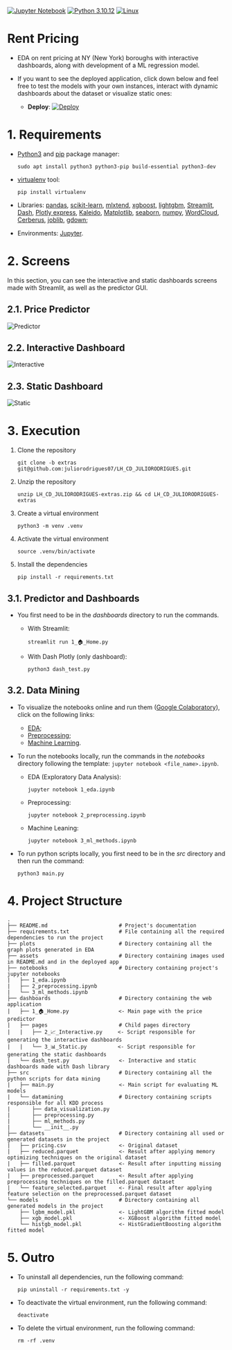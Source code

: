 [![Jupyter Notebook](https://img.shields.io/badge/jupyter-%23FA0F00.svg?style=for-the-badge&logo=jupyter&logoColor=ffffff)](https://jupyter.org/)
[![Python 3.10.12](https://img.shields.io/badge/Python-3776AB?style=for-the-badge&logo=python&logoColor=white)](https://www.python.org/downloads/release/python-3106/)
[![Linux](https://img.shields.io/badge/Linux-FCC624?style=for-the-badge&logo=linux&logoColor=black)](https://www.linux.org/)
# Rent Pricing

- EDA on rent pricing at NY (New York) boroughs with interactive dashboards, along with development of a ML regression model.

- If you want to see the deployed application, click down below and feel free to test the models with your own instances, interact with dynamic dashboards about the dataset or visualize static ones:

     - **Deploy**: [![Deploy](https://img.shields.io/website-up-down-green-red/http/monip.org.svg)](https://rent-pricing.streamlit.app/)
 
# 1. Requirements

- [Python3](https://python.org) and [pip](https://pip.pypa.io/en/stable/installation/) package manager:

      sudo apt install python3 python3-pip build-essential python3-dev
 
- [virtualenv](https://virtualenv.pypa.io/en/latest/) tool:

      pip install virtualenv

- Libraries: [pandas](https://pandas.pydata.org/), [scikit-learn](https://scikit-learn.org/stable/index.html), [mlxtend](https://rasbt.github.io/mlxtend/), [xgboost](https://xgboost.readthedocs.io/en/stable/), [lightgbm](https://lightgbm.readthedocs.io/en/stable/), [Streamlit](https://streamlit.io/), [Dash](https://dash.plotly.com/), [Plotly express](https://plotly.com/python/plotly-express/), [Kaleido](https://github.com/plotly/Kaleido), [Matplotlib](https://matplotlib.org/), [seaborn](https://seaborn.pydata.org/), [numpy](https://numpy.org/), [WordCloud](https://amueller.github.io/word_cloud/), [Cerberus](https://docs.python-cerberus.org/), [joblib](https://joblib.readthedocs.io/en/latest/index.html), [gdown](https://pypi.org/project/gdown/);

- Environments: [Jupyter](https://jupyter.org/).

# 2. Screens

In this section, you can see the interactive and static dashboards screens made with Streamlit, as well as the predictor GUI.

## 2.1. Price Predictor
![Predictor](/assets/predictor.png)

## 2.2. Interactive Dashboard
![Interactive](/assets/interactive.png)

## 2.3. Static Dashboard
![Static](/assets/static.png)
  
# 3. Execution

1. Clone the repository

       git clone -b extras git@github.com:juliorodrigues07/LH_CD_JULIORODRIGUES.git

2. Unzip the repository

       unzip LH_CD_JULIORODRIGUES-extras.zip && cd LH_CD_JULIORODRIGUES-extras

2. Create a virtual environment

       python3 -m venv .venv

3. Activate the virtual environment

       source .venv/bin/activate

4. Install the dependencies

       pip install -r requirements.txt

## 3.1. Predictor and Dashboards

- You first need to be in the _dashboards_ directory to run the commands.

     - With Streamlit:
     
           streamlit run 1_🏠_Home.py
     
     - With Dash Plotly (only dashboard):
     
           python3 dash_test.py

## 3.2. Data Mining

- To visualize the notebooks online and run them ([Google Colaboratory](https://colab.research.google.com/)), click on the following links:
    -  [EDA](https://colab.research.google.com/github/juliorodrigues07/LH_CD_JULIORODRIGUES/blob/extras/notebooks/1_eda.ipynb);
    -  [Preprocessing](https://colab.research.google.com/github/juliorodrigues07/LH_CD_JULIORODRIGUES/blob/extras/notebooks/2_preprocessing.ipynb);
    -  [Machine Learning](https://colab.research.google.com/github/juliorodrigues07/LH_CD_JULIORODRIGUES/blob/extras/notebooks/3_ml_methods.ipynb).

- To run the notebooks locally, run the commands in the _notebooks_ directory following the template: `jupyter notebook <file_name>.ipynb`.
  
    - EDA (Exploratory Data Analysis):

          jupyter notebook 1_eda.ipynb

    - Preprocessing:

          jupyter notebook 2_preprocessing.ipynb

    - Machine Leaning:

          jupyter notebook 3_ml_methods.ipynb

- To run python scripts locally, you first need to be in the _src_ directory and then run the command:

      python3 main.py

# 4. Project Structure

    .
    ├── README.md                       # Project's documentation
    ├── requirements.txt                # File containing all the required dependencies to run the project
    ├── plots                           # Directory containing all the graph plots generated in EDA
    ├── assets                          # Directory containing images used in README.md and in the deployed app
    ├── notebooks                       # Directory containing project's jupyter notebooks
    |   ├── 1_eda.ipynb
    |   ├── 2_preprocessing.ipynb
    |   └── 3_ml_methods.ipynb
    ├── dashboards                      # Directory containing the web application
    |   ├── 1_🏠_Home.py                <- Main page with the price predictor
    |   ├── pages                       # Child pages directory
    |   |   ├── 2_📈_Interactive.py     <- Script responsible for generating the interactive dashboards
    |   |   └── 3_📊_Static.py          <- Script responsible for generating the static dashboards
    |   └── dash_test.py                <- Interactive and static dashboards made with Dash library
    ├── src                             # Directory containing all the python scripts for data mining
    |   ├── main.py                     <- Main script for evaluating ML models
    |   └── datamining                  # Directory containing scripts responsible for all KDD process
    |       ├── data_visualization.py
    |       ├── preprocessing.py
    |       ├── ml_methods.py
    |       └── __init__.py
    ├── datasets                        # Directory containing all used or generated datasets in the project
    |   ├── pricing.csv                 <- Original dataset
    |   ├── reduced.parquet             <- Result after applying memory optimizing techniques on the original dataset
    |   ├── filled.parquet              <- Result after inputting missing values in the reduced.parquet dataset
    |   ├── preprocessed.parquet        <- Result after applying preprocessing techniques on the filled.parquet dataset
    |   └── feature_selected.parquet    <- Final result after applying feature selection on the preprocessed.parquet dataset
    └── models                          # Directory containing all generated models in the project
        ├── lgbm_model.pkl              <- LightGBM algorithm fitted model
        ├── xgb_model.pkl               <- XGBoost algorithm fitted model
        └── histgb_model.pkl            <- HistGradientBoosting algorithm fitted model



# 5. Outro

- To uninstall all dependencies, run the following command:

      pip uninstall -r requirements.txt -y

- To deactivate the virtual environment, run the following command:

      deactivate

- To delete the virtual environment, run the following command:

      rm -rf .venv
